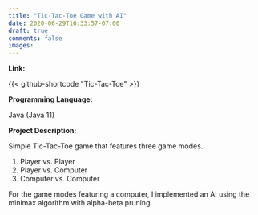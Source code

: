 ```yaml
---
title: "Tic-Tac-Toe Game with AI"
date: 2020-06-29T16:33:57-07:00
draft: true
comments: false
images: 
---
```

**Link:**

{{< github-shortcode "Tic-Tac-Toe" >}}

**Programming Language:**

Java (Java 11)

**Project Description:**

Simple Tic-Tac-Toe game that features three game modes.

1. Player vs. Player
2. Player vs. Computer
3. Computer vs. Computer

For the game modes featuring a computer, I implemented an AI
using the minimax algorithm with alpha-beta pruning.

